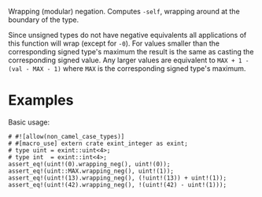 Wrapping (modular) negation. Computes `-self`,
wrapping around at the boundary of the type.

Since unsigned types do not have negative equivalents all applications of this
function will wrap (except for `-0`). For values smaller than the corresponding
signed type's maximum the result is the same as casting the corresponding signed
value. Any larger values are equivalent to `MAX + 1 - (val - MAX - 1)` where
`MAX` is the corresponding signed type's maximum.

# Examples

Basic usage:

```
# #![allow(non_camel_case_types)]
# #[macro_use] extern crate exint_integer as exint;
# type uint = exint::uint<4>;
# type int  = exint::int<4>;
assert_eq!(uint!(0).wrapping_neg(), uint!(0));
assert_eq!(uint::MAX.wrapping_neg(), uint!(1));
assert_eq!(uint!(13).wrapping_neg(), (!uint!(13)) + uint!(1));
assert_eq!(uint!(42).wrapping_neg(), !(uint!(42) - uint!(1)));
```
